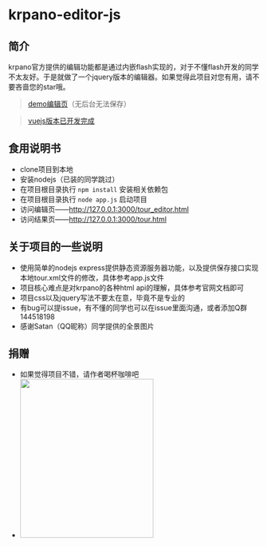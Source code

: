# krpano-editor-js
## 简介
krpano官方提供的编辑功能都是通过内嵌flash实现的，对于不懂flash开发的同学不太友好。于是就做了一个jquery版本的编辑器。如果觉得此项目对您有用，请不要吝啬您的star哦。

> [demo编辑页](https://xxweimei.github.io/krpano/tour_editor.html)（无后台无法保存）

> [vuejs版本已开发完成](https://github.com/xxweimei/krpano-editor-vuejs)

## 食用说明书
+ clone项目到本地
+ 安装nodejs（已装的同学跳过）
+ 在项目根目录执行 `npm install` 安装相关依赖包
+ 在项目根目录执行 `node app.js` 启动项目
+ 访问编辑页——http://127.0.0.1:3000/tour_editor.html
+ 访问结果页——http://127.0.0.1:3000/tour.html
## 关于项目的一些说明
+ 使用简单的nodejs express提供静态资源服务器功能，以及提供保存接口实现本地tour.xml文件的修改，具体参考app.js文件
+ 项目核心难点是对krpano的各种html api的理解，具体参考官网文档即可
+ 项目css以及jquery写法不要太在意，毕竟不是专业的
+ 有bug可以提issue，有不懂的同学也可以在issue里面沟通，或者添加Q群144518198
+ 感谢Satan（QQ昵称）同学提供的全景图片
## 捐赠
+ 如果觉得项目不错，请作者喝杯咖啡吧
+ <img src="https://xxweimei.github.io/blog/img/alipay.jpg" width="267" height="318"></img>
